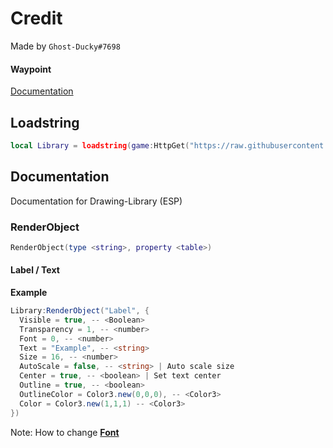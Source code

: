 # Credit
Made by `Ghost-Ducky#7698`

#### Waypoint
[Documentation](https://github.com/GhostDuckyy/ESP-Library/tree/main/GhostyDuckyy#documentation)
## Loadstring
```lua
local Library = loadstring(game:HttpGet("https://raw.githubusercontent.com/GhostDuckyy/ESP-Library/main/GhostyDuckyy/source.lua"))()
```

## Documentation
Documentation for Drawing-Library (ESP)

### RenderObject
```lua
RenderObject(type <string>, property <table>)
```
#### Label / Text
**Example**

```cs
Library:RenderObject("Label", {
  Visible = true, -- <Boolean>
  Transparency = 1, -- <number>
  Font = 0, -- <number>
  Text = "Example", -- <string>
  Size = 16, -- <number>
  AutoScale = false, -- <string> | Auto scale size
  Center = true, -- <boolean> | Set text center
  Outline = true, -- <boolean>
  OutlineColor = Color3.new(0,0,0), -- <Color3>
  Color = Color3.new(1,1,1) -- <Color3>
})
```
Note: How to change [**Font**](https://docs.synapse.to/docs/reference/drawing_lib.html#fonts)
